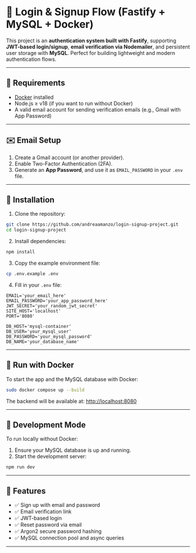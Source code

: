 # 🚀 Login & Signup Flow (Fastify + MySQL + Docker)

This project is an **authentication system built with Fastify**, supporting **JWT-based login/signup**, **email verification via Nodemailer**, and persistent user storage with **MySQL**.
Perfect for building lightweight and modern authentication flows.

---

## 🐳 Requirements

- [Docker](https://www.docker.com/) installed
- Node.js ≥ v18 (if you want to run without Docker)
- A valid email account for sending verification emails (e.g., Gmail with App Password)

---

## ✉️ Email Setup

1. Create a Gmail account (or another provider).
2. Enable Two-Factor Authentication (2FA).
3. Generate an **App Password**, and use it as `EMAIL_PASSWORD` in your `.env` file.

---


## 📁 Installation

1. Clone the repository:

```bash
git clone https://github.com/andreaamanzo/login-signup-project.git
cd login-signup-project
```

2. Install dependencies:

```bash
npm install
```

3. Copy the example environment file:

```bash
cp .env.example .env
```

4. Fill in your `.env` file:

```env
EMAIL='your_email_here'
EMAIL_PASSWORD='your_app_password_here'
JWT_SECRET='your_random_jwt_secret'
SITE_HOST='localhost'
PORT='8080'

DB_HOST='mysql-container'
DB_USER='your_mysql_user'
DB_PASSWORD='your_mysql_password'
DB_NAME='your_database_name'
```

---


## 🐋 Run with Docker

To start the app and the MySQL database with Docker:

```bash
sudo docker compose up --build
```

The backend will be available at: [http://localhost:8080](http://localhost:8080)

---

## 💠 Development Mode

To run locally without Docker:

1. Ensure your MySQL database is up and running.
2. Start the development server:

```bash
npm run dev
```

---


## 🧠 Features

- ✅ Sign up with email and password
- ✅ Email verification link
- ✅ JWT-based login
- ✅ Reset password via email
- ✅ Argon2 secure password hashing
- ✅ MySQL connection pool and async queries

---

